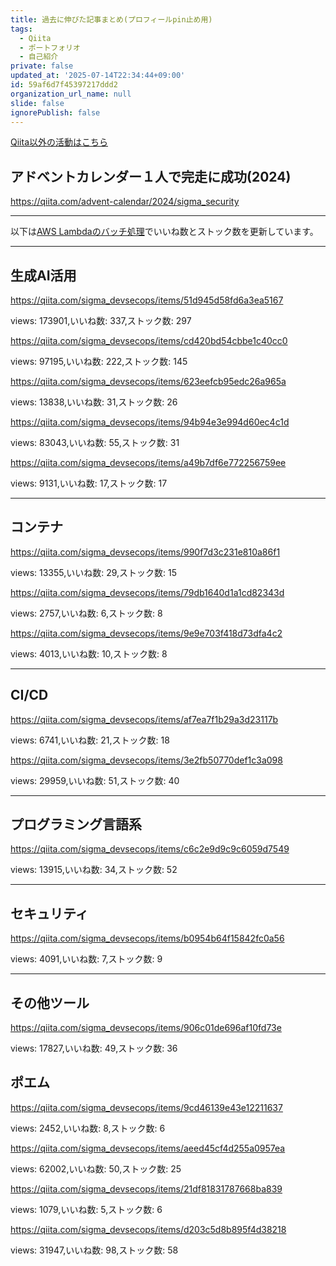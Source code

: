```yaml
---
title: 過去に伸びた記事まとめ(プロフィールpin止め用)
tags:
  - Qiita
  - ポートフォリオ
  - 自己紹介
private: false
updated_at: '2025-07-14T22:34:44+09:00'
id: 59af6d7f45397217ddd2
organization_url_name: null
slide: false
ignorePublish: false
---
```

[Qiita以外の活動はこちら](https://ryosukedtomita.github.io/MyActivity/)

## アドベントカレンダー１人で完走に成功(2024)

https://qiita.com/advent-calendar/2024/sigma_security

---

以下は[AWS Lambdaのバッチ処理](https://github.com/RyosukeDTomita/qiita_auto_update)でいいね数とストック数を更新しています。

---

## 生成AI活用

https://qiita.com/sigma_devsecops/items/51d945d58fd6a3ea5167

views: 173901,いいね数: 337,ストック数: 297

https://qiita.com/sigma_devsecops/items/cd420bd54cbbe1c40cc0

views: 97195,いいね数: 222,ストック数: 145

https://qiita.com/sigma_devsecops/items/623eefcb95edc26a965a

views: 13838,いいね数: 31,ストック数: 26

https://qiita.com/sigma_devsecops/items/94b94e3e994d60ec4c1d

views: 83043,いいね数: 55,ストック数: 31

https://qiita.com/sigma_devsecops/items/a49b7df6e772256759ee

views: 9131,いいね数: 17,ストック数: 17

---

## コンテナ

https://qiita.com/sigma_devsecops/items/990f7d3c231e810a86f1

views: 13355,いいね数: 29,ストック数: 15

https://qiita.com/sigma_devsecops/items/79db1640d1a1cd82343d

views: 2757,いいね数: 6,ストック数: 8

https://qiita.com/sigma_devsecops/items/9e9e703f418d73dfa4c2

views: 4013,いいね数: 10,ストック数: 8

---

## CI/CD

https://qiita.com/sigma_devsecops/items/af7ea7f1b29a3d23117b

views: 6741,いいね数: 21,ストック数: 18

https://qiita.com/sigma_devsecops/items/3e2fb50770def1c3a098

views: 29959,いいね数: 51,ストック数: 40

---

## プログラミング言語系

https://qiita.com/sigma_devsecops/items/c6c2e9d9c9c6059d7549

views: 13915,いいね数: 34,ストック数: 52

---

## セキュリティ

https://qiita.com/sigma_devsecops/items/b0954b64f15842fc0a56

views: 4091,いいね数: 7,ストック数: 9

---

## その他ツール

https://qiita.com/sigma_devsecops/items/906c01de696af10fd73e

views: 17827,いいね数: 49,ストック数: 36


## ポエム

https://qiita.com/sigma_devsecops/items/9cd46139e43e12211637

views: 2452,いいね数: 8,ストック数: 6

https://qiita.com/sigma_devsecops/items/aeed45cf4d255a0957ea

views: 62002,いいね数: 50,ストック数: 25

https://qiita.com/sigma_devsecops/items/21df81831787668ba839

views: 1079,いいね数: 5,ストック数: 6

https://qiita.com/sigma_devsecops/items/d203c5d8b895f4d38218

views: 31947,いいね数: 98,ストック数: 58
